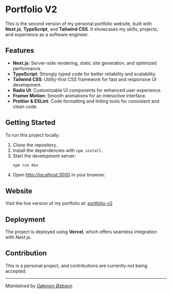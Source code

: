 # Portfolio V2

This is the second version of my personal portfolio website, built with **Next.js**, **TypeScript**, and **Tailwind CSS**. It showcases my skills, projects, and experience as a software engineer.

## Features

- **Next.js**: Server-side rendering, static site generation, and optimized performance.
- **TypeScript**: Strongly typed code for better reliability and scalability.
- **Tailwind CSS**: Utility-first CSS framework for fast and responsive UI development.
- **Radix UI**: Customizable UI components for enhanced user experience.
- **Framer Motion**: Smooth animations for an interactive interface.
- **Prettier & ESLint**: Code formatting and linting tools for consistent and clean code.

## Getting Started

To run this project locally:

1. Clone the repository.
2. Install the dependencies with `npm install`.
3. Start the development server:
    ```bash
    npm run dev
    ```
4. Open [http://localhost:3000](http://localhost:3000) in your browser.

## Website

Visit the live version of my portfolio at: [portfolio-v2](https://portfolio-v2-three-gilt.vercel.app)

## Deployment

The project is deployed using **Vercel**, which offers seamless integration with Next.js.

## Contribution

This is a personal project, and contributions are currently not being accepted.

---

*Maintained by [Gøkmen Øzbayir](https://github.com/gokm8).*
